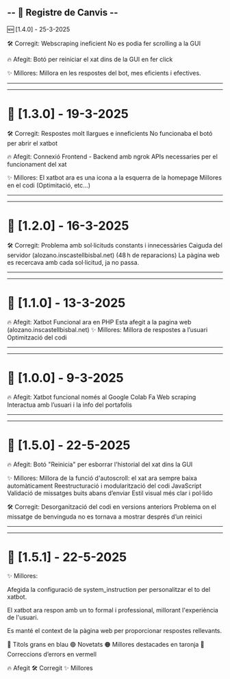 -- 📌 Registre de Canvis --
-----------------------------------------------------------------------------------------------------------------
🆕 [1.4.0] - 25-3-2025

🛠️ Corregit:
Webscraping ineficient
No es podia fer scrolling a la GUI

🔥 Afegit:
Botó per reiniciar el xat dins de la GUI en fer click

✨ Millores:
Millora en les respostes del bot, mes eficients i efectives.

-----------------------------------------------------------------------------------------------------------------

-----------------------------------------------------------------------------------------------------------------

# 📌 [1.3.0] - 19-3-2025

🛠️ Corregit:
Respostes molt llargues e inneficients
No funcionaba el botó per abrir el xatbot

🔥 Afegit:
Connexió Frontend - Backend amb ngrok
APIs necessaries per el funcionament del xat

✨ Millores:
El xatbot ara es una icona a la esquerra de la homepage 
Millores en el codi (Optimitació, etc...)

-----------------------------------------------------------------------------------------------------------------

-----------------------------------------------------------------------------------------------------------------
# 📌 [1.2.0] - 16-3-2025

🛠️ Corregit:
Problema amb sol·licituds constants i innecessàries
Caiguda del servidor (alozano.inscastellbisbal.net) (48 h de reparacions)
La pàgina web es recercava amb cada sol·licitud, ja no passa.

-----------------------------------------------------------------------------------------------------------------

-----------------------------------------------------------------------------------------------------------------
# 📌 [1.1.0] - 13-3-2025

🔥 Afegit:
Xatbot Funcional ara en PHP
Esta afegit a la pagina web (alozano.inscastellbisbal.net)
✨ Millores:
Millora de respostes a l’usuari
Optimització del codi

-----------------------------------------------------------------------------------------------------------------

-----------------------------------------------------------------------------------------------------------------
# 📌 [1.0.0] - 9-3-2025

🔥 Afegit:
Xatbot funcional només al Google Colab
Fa Web scraping 
Interactua amb l’usuari i la info del portafolis

-----------------------------------------------------------------------------------------------------------------

-----------------------------------------------------------------------------------------------------------------
#  📌 [1.5.0] - 22-5-2025

🔥 Afegit:
Botó "Reinicia" per esborrar l'historial del xat dins la GUI

✨ Millores:
Millora de la funció d'autoscroll: el xat ara sempre baixa automàticament
Reestructuració i modularització del codi JavaScript
Validació de missatges buits abans d’enviar
Estil visual més clar i pol·lido

🛠️ Corregit:
Desorganització del codi en versions anteriors
Problema on el missatge de benvinguda no es tornava a mostrar després d’un reinici

-----------------------------------------------------------------------------------------------------------------

-----------------------------------------------------------------------------------------------------------------
#  📌 [1.5.1] - 22-5-2025

✨ Millores:

Afegida la configuració de system_instruction per personalitzar el to del xatbot.

El xatbot ara respon amb un to formal i professional, millorant l'experiència de l'usuari.

Es manté el context de la pàgina web per proporcionar respostes rellevants.
























🔵 Títols grans en blau
🟢 Novetats
🟠 Millores destacades en taronja
🔴 Correccions d’errors en vermell

🔥 Afegit
🛠️ Corregit
✨ Millores
